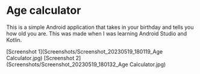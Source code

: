 # Age calculator
This is a simple Android application that takes in your birthday and tells you how old you are. This was made when I was learning Android Studio and Kotlin.

[Screenshot 1](Screenshots/Screenshot_20230519_180119_Age Calculator.jpg)
[Screenshot 2](Screenshots/Screenshot_20230519_180132_Age Calculator.jpg)
